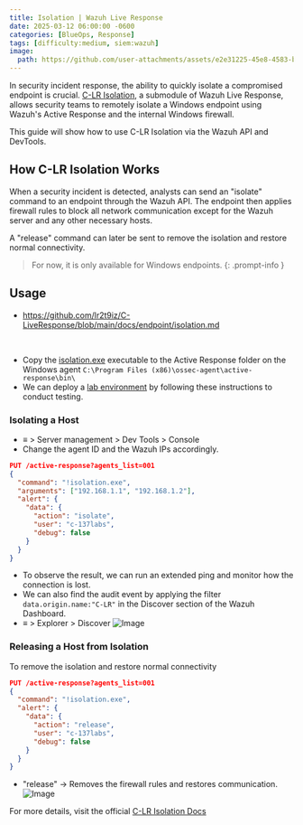 ```yaml
---
title: Isolation | Wazuh Live Response
date: 2025-03-12 06:00:00 -0600
categories: [BlueOps, Response]
tags: [difficulty:medium, siem:wazuh]
image:
  path: https://github.com/user-attachments/assets/e2e31225-45e8-4583-bf71-d8ae540a88fc
---
```


In security incident response, the ability to quickly isolate a compromised endpoint is crucial. [C-LR Isolation](https://github.com/lr2t9iz/C-LiveResponse/blob/main/docs/endpoint/isolation.md), a submodule of Wazuh Live Response, allows security teams to remotely isolate a Windows endpoint using Wazuh's Active Response and the internal Windows firewall.

This guide will show how to use C-LR Isolation via the Wazuh API and DevTools.

## How C-LR Isolation Works
When a security incident is detected, analysts can send an "isolate" command to an endpoint through the Wazuh API. The endpoint then applies firewall rules to block all network communication except for the Wazuh server and any other necessary hosts.

A "release" command can later be sent to remove the isolation and restore normal connectivity.

> For now, it is only available for Windows endpoints.
{: .prompt-info }

## Usage
- <https://github.com/lr2t9iz/C-LiveResponse/blob/main/docs/endpoint/isolation.md>

<br>

- Copy the [isolation.exe](https://github.com/lr2t9iz/wazuh-live-response/tree/main/endpoint/windows/bin) executable to the Active Response folder on the Windows agent `C:\Program Files (x86)\ossec-agent\active-response\bin\`
- We can deploy a [lab environment](https://c-137labs.mitzep.com/posts/wazuh-s1em/) by following these instructions to conduct testing.

### Isolating a Host
- ≡ > Server management > Dev Tools > Console
- Change the agent ID and the Wazuh IPs accordingly.
```json
PUT /active-response?agents_list=001
{
  "command": "!isolation.exe",
  "arguments": ["192.168.1.1", "192.168.1.2"],
  "alert": { 
    "data": { 
      "action": "isolate",
      "user": "c-137labs",
      "debug": false
    }
  }
}
```
- To observe the result, we can run an extended ping and monitor how the connection is lost.
- We can also find the audit event by applying the filter `data.origin.name:"C-LR"` in the Discover section of the Wazuh Dashboard.
- ≡ > Explorer > Discover
![Image](https://github.com/user-attachments/assets/6bc1d43e-ac5c-4dee-908e-d722a036df4c)

### Releasing a Host from Isolation
To remove the isolation and restore normal connectivity
```json
PUT /active-response?agents_list=001
{
  "command": "!isolation.exe",
  "alert": { 
    "data": { 
      "action": "release",
      "user": "c-137labs",
      "debug": false
    }
  }
}
```
- "release" → Removes the firewall rules and restores communication.
![Image](https://github.com/user-attachments/assets/1638a56a-74a4-41ec-9488-200e85632768)

For more details, visit the official [C-LR Isolation Docs](https://github.com/lr2t9iz/C-LiveResponse/blob/main/docs/endpoint/isolation.md)
